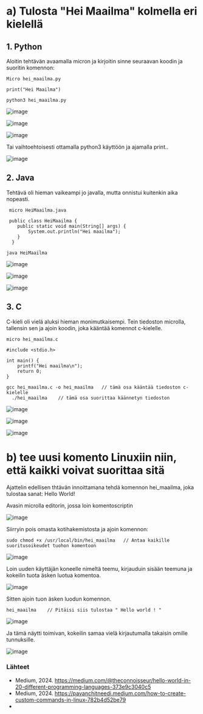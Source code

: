 # a) Tulosta "Hei Maailma" kolmella eri kielellä

## 1. Python

Aloitin tehtävän avaamalla micron ja kirjoitin sinne seuraavan koodin ja suoritin komennon:

    Micro hei_maailma.py

    print("Hei Maailma")

    python3 hei_maailma.py

![image](https://github.com/user-attachments/assets/968acd4c-cc88-497c-86af-97a1eef20809)

![image](https://github.com/user-attachments/assets/065c86d4-b49f-4b8d-8b5b-2d4de8354bf3)

![image](https://github.com/user-attachments/assets/947152e9-0818-4e81-bf9f-91bf214b3079)

Tai vaihtoehtoisesti ottamalla python3 käyttöön ja ajamalla print..

![image](https://github.com/user-attachments/assets/585d821a-2d5c-421c-80a1-d6417e5e6181)


## 2. Java

Tehtävä oli hieman vaikeampi jo javalla, mutta onnistui kuitenkin aika nopeasti.

     micro HeiMaailma.java

     public class HeiMaailma {
        public static void main(String[] args) {
            System.out.println("Hei maailma");
        }
      }

    java HeiMaailma

![image](https://github.com/user-attachments/assets/5c9d60b5-2da7-4fe5-b336-2f9f703bdcba)


![image](https://github.com/user-attachments/assets/533d3d89-4ccb-4f74-8001-89f2cf8accc6)

![image](https://github.com/user-attachments/assets/861deaaa-1974-4f9a-ad79-4a99ca3f95dd)


## 3. C

  C-kieli oli vielä aluksi hieman monimutkaisempi. Tein tiedoston microlla, tallensin sen ja ajoin koodin, joka kääntää komennot c-kielelle.

    micro hei_maailma.c

    #include <stdio.h>

    int main() {
        printf("Hei maailma\n");
        return 0;
    }

    gcc hei_maailma.c -o hei_maailma   // tämä osa kääntää tiedoston c-kielelle
      ./hei_maailma    // tämä osa suorittaa käännetyn tiedoston

![image](https://github.com/user-attachments/assets/a03bc333-4a4c-4025-a560-73a65757c11d)

![image](https://github.com/user-attachments/assets/9bfdb0f6-4bdb-4761-9938-7e467a70ff1a)

![image](https://github.com/user-attachments/assets/319c937c-55f8-4497-9eb4-ee527994f81d)



# b) tee uusi komento Linuxiin niin, että kaikki voivat suorittaa sitä

Ajattelin edellisen thtävän innoittamana tehdä komennon hei_maailma, joka tulostaa sanat: Hello World!

Avasin microlla editorin, jossa loin komentoscriptin

![image](https://github.com/user-attachments/assets/128cea9c-1239-4094-949e-89a96fc3308b)

Siirryin pois omasta kotihakemistosta ja ajoin komennon:

    sudo chmod +x /usr/local/bin/hei_maailma   // Antaa kaikille suoritusoikeudet tuohon komentoon

![image](https://github.com/user-attachments/assets/6b89b2c6-139c-4f7b-bfc4-838dfd109527)

Loin uuden käyttäjän koneelle nimeltä teemu, kirjauduin sisään teemuna ja kokeilin tuota äsken luotua komentoa.

![image](https://github.com/user-attachments/assets/a6615f31-3035-4dba-9821-9318c8c2ed2f)

Sitten ajoin tuon äsken luodun komennon.

    hei_maailma    // Pitäisi siis tulostaa " Hello world ! "

![image](https://github.com/user-attachments/assets/d3b02758-45af-408d-b26d-646e2e9151f5)

Ja tämä näytti toimivan, kokeilin samaa vielä kirjautumalla takaisin omille tunnuksille.

![image](https://github.com/user-attachments/assets/b576a6e5-75ab-4bf9-9055-5d60385bb9dd)



### Lähteet

  - Medium, 2024. https://medium.com/@theconnoisseur/hello-world-in-20-different-programming-languages-373e9c3040c5
  - Medium, 2024. https://pavanchitneedi.medium.com/how-to-create-custom-commands-in-linux-782b4d52be79
  - 
    

